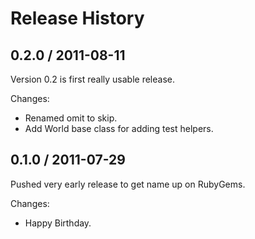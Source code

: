 # Release History


## 0.2.0 / 2011-08-11

Version 0.2 is first really usable release.

Changes:

* Renamed omit to skip.
* Add World base class for adding test helpers.


## 0.1.0 / 2011-07-29

Pushed very early release to get name up on RubyGems.

Changes:

* Happy Birthday.
